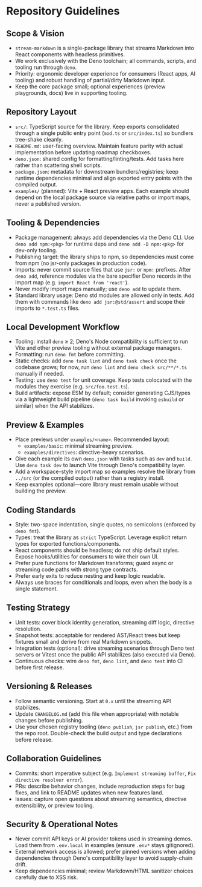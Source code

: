 # Repository Guidelines

## Scope & Vision

- `stream-markdown` is a single-package library that streams Markdown into React
  components with headless primitives.
- We work exclusively with the Deno toolchain; all commands, scripts, and
  tooling run through `deno`.
- Priority: ergonomic developer experience for consumers (React apps, AI
  tooling) and robust handling of partial/dirty Markdown input.
- Keep the core package small; optional experiences (preview playgrounds, docs)
  live in supporting tooling.

## Repository Layout

- `src/`: TypeScript source for the library. Keep exports consolidated through a
  single public entry point (`mod.ts` or `src/index.ts`) so bundlers tree-shake
  cleanly.
- `README.md`: user-facing overview. Maintain feature parity with actual
  implementation before updating roadmap checkboxes.
- `deno.json`: shared config for formatting/linting/tests. Add tasks here rather
  than scattering shell scripts.
- `package.json`: metadata for downstream bundlers/registries; keep runtime
  dependencies minimal and align exported entry points with the compiled output.
- `examples/` (planned): Vite + React preview apps. Each example should depend
  on the local package source via relative paths or import maps, never a
  published version.

## Tooling & Dependencies

- Package management: always add dependencies via the Deno CLI. Use
  `deno add npm:<pkg>` for runtime deps and `deno add -D npm:<pkg>` for dev-only
  tooling.
- Publishing target: the library ships to npm, so dependencies must come from
  npm (no jsr-only packages in production code).
- Imports: never commit source files that use `jsr:` or `npm:` prefixes. After
  `deno add`, reference modules via the bare specifier Deno records in the
  import map (e.g. `import React from 'react'`).
- Never modify import maps manually; use `deno add` to update them.
- Standard library usage: Deno std modules are allowed only in tests. Add them
  with commands like `deno add jsr:@std/assert` and scope their imports to
  `*.test.ts` files.

## Local Development Workflow

- Tooling: install `deno` ≥ 2; Deno's Node compatibility is sufficient to run
  Vite and other preview tooling without external package managers.
- Formatting: run `deno fmt` before committing.
- Static checks: add `deno task lint` and `deno task check` once the codebase
  grows; for now, run `deno lint` and `deno check src/**/*.ts` manually if
  needed.
- Testing: use `deno test` for unit coverage. Keep tests colocated with the
  modules they exercise (e.g. `src/foo.test.ts`).
- Build artifacts: expose ESM by default; consider generating CJS/types via a
  lightweight build pipeline (`deno task build` invoking `esbuild` or similar)
  when the API stabilizes.

## Preview & Examples

- Place previews under `examples/<name>`. Recommended layout:
  - `examples/basic`: minimal streaming preview.
  - `examples/directives`: directive-heavy scenarios.
- Give each example its own `deno.json` with tasks such as `dev` and `build`.
  Use `deno task dev` to launch Vite through Deno's compatibility layer.
- Add a workspace-style import map so examples resolve the library from `../src`
  (or the compiled output) rather than a registry install.
- Keep examples optional—core library must remain usable without building the
  preview.

## Coding Standards

- Style: two-space indentation, single quotes, no semicolons (enforced by
  `deno fmt`).
- Types: treat the library as `strict` TypeScript. Leverage explicit return
  types for exported functions/components.
- React components should be headless; do not ship default styles. Expose
  hooks/utilities for consumers to wire their own UI.
- Prefer pure functions for Markdown transforms; guard async or streaming code
  paths with strong type contracts.
- Prefer early exits to reduce nesting and keep logic readable.
- Always use braces for conditionals and loops, even when the body is a single
  statement.

## Testing Strategy

- Unit tests: cover block identity generation, streaming diff logic, directive
  resolution.
- Snapshot tests: acceptable for rendered AST/React trees but keep fixtures
  small and derive from real Markdown snippets.
- Integration tests (optional): drive streaming scenarios through Deno test
  servers or Vitest once the public API stabilizes (also executed via Deno).
- Continuous checks: wire `deno fmt`, `deno lint`, and `deno test` into CI
  before first release.

## Versioning & Releases

- Follow semantic versioning. Start at `0.x` until the streaming API stabilizes.
- Update `CHANGELOG.md` (add this file when appropriate) with notable changes
  before publishing.
- Use your chosen registry tooling (`deno publish`, `jsr publish`, etc.) from
  the repo root. Double-check the build output and type declarations before
  release.

## Collaboration Guidelines

- Commits: short imperative subject (e.g. `Implement streaming buffer`,
  `Fix directive resolver error`).
- PRs: describe behavior changes, include reproduction steps for bug fixes, and
  link to README updates when new features land.
- Issues: capture open questions about streaming semantics, directive
  extensibility, or preview tooling.

## Security & Operational Notes

- Never commit API keys or AI provider tokens used in streaming demos. Load them
  from `.env.local` in examples (ensure `.env*` stays gitignored).
- External network access is allowed; prefer pinned versions when adding
  dependencies through Deno's compatibility layer to avoid supply-chain drift.
- Keep dependencies minimal; review Markdown/HTML sanitizer choices carefully
  due to XSS risk.
